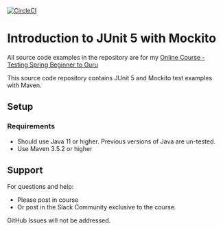 [![CircleCI](https://circleci.com/gh/khayalkazimli/springframeworkguru/tree/master.svg?style=svg)](https://circleci.com/gh/khayalkazimli/springframeworkguru/tree/master)
# Introduction to JUnit 5 with Mockito

All source code examples in the repository are for my [Online Course - Testing Spring Beginner to Guru](https://www.udemy.com/testing-spring-boot-beginner-to-guru/?couponCode=GITHUB_REPO)

This source code repository contains JUnit 5 and Mockito test examples with Maven.

## Setup
### Requirements
* Should use Java 11 or higher. Previous versions of Java are un-tested.
* Use Maven 3.5.2 or higher

## Support
For questions and help:
* Please post in course
* Or post in the Slack Community exclusive to the course.

GitHub Issues will not be addressed.
